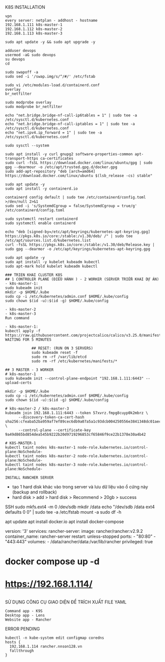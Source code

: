 K8S INSTALLATION
```
vpn
every server: netplan - addhost - hostname
192.168.1.111 k8s-master-1
192.168.1.112 k8s-master-2
192.168.1.113 k8s-master-3

sudo apt update -y && sudo apt upgrade -y

adduser devops
usermod -aG sudo devops
su devops
cd

sudo swapoff -a
sudo sed -i '/swap.img/s/^/#/' /etc/fstab 

sudo vi /etc/modules-load.d/containerd.conf
overlay
br_netfilter

sudo modprobe overlay
sudo modprobe br_netfilter

echo "net.bridge.bridge-nf-call-ip6tables = 1" | sudo tee -a /etc/sysctl.d/kubernetes.conf
echo "net.bridge.bridge-nf-call-iptables = 1" | sudo tee -a /etc/sysctl.d/kubernetes.conf
echo "net.ipv4.ip_forward = 1" | sudo tee -a /etc/sysctl.d/kubernetes.conf

sudo sysctl --system

sudo apt install -y curl gnupg2 software-properties-common apt-transport-https ca-certificates
sudo curl -fsSL https://download.docker.com/linux/ubuntu/gpg | sudo gpg --dearmour -o /etc/apt/trusted.gpg.d/docker.gpg
sudo add-apt-repository "deb [arch=amd64] https://download.docker.com/linux/ubuntu $(lsb_release -cs) stable"

sudo apt update -y
sudo apt install -y containerd.io

containerd config default | sudo tee /etc/containerd/config.toml >/dev/null 2>&1
sudo sed -i 's/SystemdCgroup = false/SystemdCgroup = true/g' /etc/containerd/config.toml

sudo systemctl restart containerd
sudo systemctl enable containerd

echo "deb [signed-by=/etc/apt/keyrings/kubernetes-apt-keyring.gpg] https://pkgs.k8s.io/core:/stable:/v1.30/deb/ /" | sudo tee /etc/apt/sources.list.d/kubernetes.list
curl -fsSL https://pkgs.k8s.io/core:/stable:/v1.30/deb/Release.key | sudo gpg --dearmor -o /etc/apt/keyrings/kubernetes-apt-keyring.gpg

sudo apt update -y
sudo apt install -y kubelet kubeadm kubectl
sudo apt-mark hold kubelet kubeadm kubectl
```
```
### TRIEN KHAI CLUSTER K8S
## 1 CONTROLER PLANE (ĐIỀU HÀNH ) - 2 WORKER (SERVER TRIỂN KHAI DỰ ÁN)
- k8s-master-1:
sudo kubeadm init
mkdir -p $HOME/.kube
sudo cp -i /etc/kubernetes/admin.conf $HOME/.kube/config
sudo chown $(id -u):$(id -g) $HOME/.kube/config

- k8s-master-2
- k8s-master-3
Run command

- k8s-master-1:
kubectl apply -f https://raw.githubusercontent.com/projectcalico/calico/v3.25.0/manifests/calico.yaml
WAITING FOR 5 MINUTES

            ## RESET: (RUN ON 3 SERVERS)
            sudo kubeadm reset -f
            sudo rm -rf /var/lib/etcd
            sudo rm -rf /etc/kubernetes/manifests/*

## 3 MASTER - 3 WORKER
# k8s-master-1
sudo kubeadm init --control-plane-endpoint "192.168.1.111:6443" --upload-certs 

mkdir -p $HOME/.kube
sudo cp -i /etc/kubernetes/admin.conf $HOME/.kube/config
sudo chown $(id -u):$(id -g) $HOME/.kube/config

# k8s-master-2 / k8s-master-3
kubeadm join 192.168.1.111:6443 --token 57xvrz.fmpg8cuyp0k2mbrz \
      --discovery-token-ca-cert-hash sha256:cfeaba52ba959af7ef89cec6db9a07a5a1c93dcb004250556e3841348dc01aec \
      --control-plane --certificate-key 9a49d865bd854dea545b9222b20d9719296853cf65846f9ce22b1378e30a4b42

# K8S-MASTER-1
kubectl taint nodes k8s-master-1 node-role.kubernetes.io/control-plane:NoSchedule- 
kubectl taint nodes k8s-master-2 node-role.kubernetes.io/control-plane:NoSchedule- 
kubectl taint nodes k8s-master-3 node-role.kubernetes.io/control-plane:NoSchedule- 

```
```
INSTALL RANCHER SERVER
```
- tạo 1 hard disk khác vào trong server và lưu dữ liệu vào ổ cứng này (backup and rollback)
- hard disk > add > hard disk > Recommend > 20gb > success

SSH
sudo mkfs.ext4 -m 0 /dev/sdb
mkdir /data
echo "/dev/sdb  /data  ext4  defaults  0  0" | sudo tee -a /etc/fstab
mount -a
sudo df -h

apt update
apt install docker.io
apt install docker-compose

version: '3'
services:
  rancher-server:
    image: rancher/rancher:v2.9.2
    container_name: rancher-server
    restart: unless-stopped
    ports:
      - "80:80"
      - "443:443"
    volumes:
      - /data/rancher/data:/var/lib/rancher
    privileged: true

# docker compose up -d
# https://192.168.1.114/

```

```
SỬ DỤNG CÔNG CỤ GIAO DIỆN ĐỂ TRÍCH XUẤT FILE YAML
```
Command app - K9S
Desktop app - Lens
Website app - Rancher
```
ERROR PENDING
``` 
kubectl -n kube-system edit configmap coredns
hosts {
  192.168.1.114 rancher.nnson128.vn
  fallthrough
}
```

```

```
